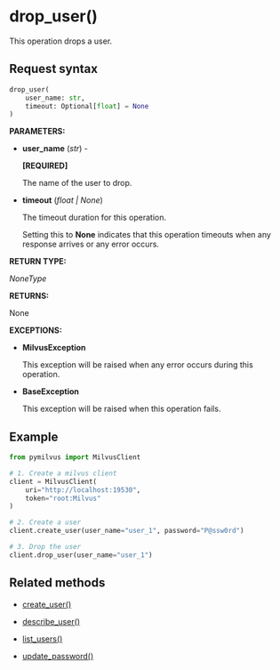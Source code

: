 # drop_user()

This operation drops a user.

## Request syntax

```python
drop_user(
    user_name: str,
    timeout: Optional[float] = None
)
```

__PARAMETERS:__

- __user_name__ (_str_) -

    __[REQUIRED]__

    The name of the user to drop.

- __timeout__ (_float _|_ None_)  

    The timeout duration for this operation. 

    Setting this to __None__ indicates that this operation timeouts when any response arrives or any error occurs.

__RETURN TYPE:__

_NoneType_

__RETURNS:__

None

__EXCEPTIONS:__

- __MilvusException__

    This exception will be raised when any error occurs during this operation.

- __BaseException__

    This exception will be raised when this operation fails.

## Example

```python
from pymilvus import MilvusClient

# 1. Create a milvus client
client = MilvusClient(
    uri="http://localhost:19530",
    token="root:Milvus"
)

# 2. Create a user
client.create_user(user_name="user_1", password="P@ssw0rd")

# 3. Drop the user
client.drop_user(user_name="user_1")
```

## Related methods

- [create_user()](./Authentication/create_user.md)

- [describe_user()](./Authentication/describe_user.md)

- [list_users()](./Authentication/list_users.md)

- [update_password()](./Authentication/update_password.md)

